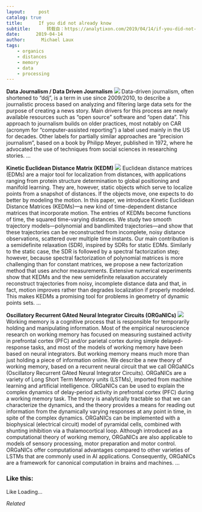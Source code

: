 ```yaml
---
layout:     post
catalog: true
title:      If you did not already know
subtitle:      转载自：https://analytixon.com/2019/04/14/if-you-did-not-already-know-700/
date:      2019-04-14
author:      Michael Laux
tags:
    - organics
    - distances
    - memory
    - data
    - processing
---
```


**Data Journalism / Data Driven Journalism** ![](https://analytixon.files.wordpress.com/2015/01/google.png?w=529)
Data-driven journalism, often shortened to “ddj”, is a term in use since 2009/2010, to describe a journalistic process based on analyzing and filtering large data sets for the purpose of creating a news story. Main drivers for this process are newly available resources such as “open source” software and “open data”. This approach to journalism builds on older practices, most notably on CAR (acronym for “computer-assisted reporting”) a label used mainly in the US for decades. Other labels for partially similar approaches are “precision journalism”, based on a book by Philipp Meyer, published in 1972, where he advocated the use of techniques from social sciences in researching stories. … 

**Kinetic Euclidean Distance Matrix (KEDM)** ![](https://analytixon.files.wordpress.com/2015/01/google.png?w=529)
Euclidean distance matrices (EDMs) are a major tool for localization from distances, with applications ranging from protein structure determination to global positioning and manifold learning. They are, however, static objects which serve to localize points from a snapshot of distances. If the objects move, one expects to do better by modeling the motion. In this paper, we introduce Kinetic Euclidean Distance Matrices (KEDMs)—a new kind of time-dependent distance matrices that incorporate motion. The entries of KEDMs become functions of time, the squared time-varying distances. We study two smooth trajectory models—polynomial and bandlimited trajectories—and show that these trajectories can be reconstructed from incomplete, noisy distance observations, scattered over multiple time instants. Our main contribution is a semidefinite relaxation (SDR), inspired by SDRs for static EDMs. Similarly to the static case, the SDR is followed by a spectral factorization step; however, because spectral factorization of polynomial matrices is more challenging than for constant matrices, we propose a new factorization method that uses anchor measurements. Extensive numerical experiments show that KEDMs and the new semidefinite relaxation accurately reconstruct trajectories from noisy, incomplete distance data and that, in fact, motion improves rather than degrades localization if properly modeled. This makes KEDMs a promising tool for problems in geometry of dynamic points sets. … 

**Oscillatory Recurrent GAted Neural Integrator Circuits (ORGaNICs)** ![](https://analytixon.files.wordpress.com/2015/01/google.png?w=529)
Working memory is a cognitive process that is responsible for temporarily holding and manipulating information. Most of the empirical neuroscience research on working memory has focused on measuring sustained activity in prefrontal cortex (PFC) and/or parietal cortex during simple delayed-response tasks, and most of the models of working memory have been based on neural integrators. But working memory means much more than just holding a piece of information online. We describe a new theory of working memory, based on a recurrent neural circuit that we call ORGaNICs (Oscillatory Recurrent GAted Neural Integrator Circuits). ORGaNICs are a variety of Long Short Term Memory units (LSTMs), imported from machine learning and artificial intelligence. ORGaNICs can be used to explain the complex dynamics of delay-period activity in prefrontal cortex (PFC) during a working memory task. The theory is analytically tractable so that we can characterize the dynamics, and the theory provides a means for reading out information from the dynamically varying responses at any point in time, in spite of the complex dynamics. ORGaNICs can be implemented with a biophysical (electrical circuit) model of pyramidal cells, combined with shunting inhibition via a thalamocortical loop. Although introduced as a computational theory of working memory, ORGaNICs are also applicable to models of sensory processing, motor preparation and motor control. ORGaNICs offer computational advantages compared to other varieties of LSTMs that are commonly used in AI applications. Consequently, ORGaNICs are a framework for canonical computation in brains and machines. … 





### Like this:

Like Loading...


*Related*

